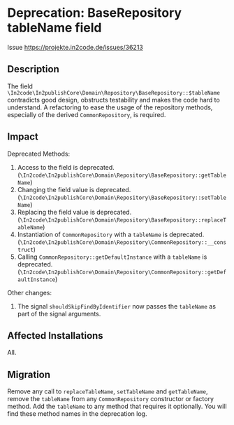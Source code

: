 # Deprecation: BaseRepository tableName field

Issue https://projekte.in2code.de/issues/36213

## Description

The field `\In2code\In2publishCore\Domain\Repository\BaseRepository::$tableName`
contradicts good design, obstructs testability and makes the code hard to understand.
A refactoring to ease the usage of the repository methods, especially of the derived `CommonRepository`, is required.

## Impact

Deprecated Methods:

1. Access to the field is deprecated. (`\In2code\In2publishCore\Domain\Repository\BaseRepository::getTableName`)
1. Changing the field value is deprecated. (`\In2code\In2publishCore\Domain\Repository\BaseRepository::setTableName`)
1. Replacing the field value is
   deprecated. (`\In2code\In2publishCore\Domain\Repository\BaseRepository::replaceTableName`)
1. Instantiation of `CommonRepository` with a `tableName` is
   deprecated. (`\In2code\In2publishCore\Domain\Repository\CommonRepository::__construct`)
1. Calling `CommonRepository::getDefaultInstance` with a `tableName` is
   deprecated. (`\In2code\In2publishCore\Domain\Repository\CommonRepository::getDefaultInstance`)

Other changes:

1. The signal `shouldSkipFindByIdentifier` now passes the `tableName` as part of the signal arguments.

## Affected Installations

All.

## Migration

Remove any call to `replaceTableName`, `setTableName` and `getTableName`, remove the `tableName` from
any `CommonRepository` constructor or factory method.
Add the `tableName` to any method that requires it optionally. You will find these method names in the deprecation log.
